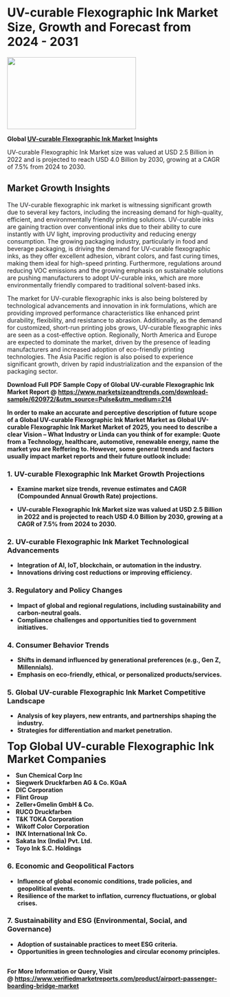 <H1>UV-curable Flexographic Ink Market Size, Growth and Forecast from 2024 - 2031</H1><img class="aligncenter size-medium wp-image-584254" src="https://thirdeyenews.in/wp-content/uploads/2024/09/Global-Market-Research-300x168.jpeg" alt="" width="300" height="168" /><p><strong>Global&nbsp;<a href="https://www.marketsizeandtrends.com/download-sample/620972/&amp;utm_source=Pulse&amp;utm_medium=214">UV-curable Flexographic Ink Market</a> Insights</strong></p><p>UV-curable Flexographic Ink Market size was valued at USD 2.5 Billion in 2022 and is projected to reach USD 4.0 Billion by 2030, growing at a CAGR of 7.5% from 2024 to 2030.</p><p><h2>Market Growth Insights</h2> <p>The UV-curable flexographic ink market is witnessing significant growth due to several key factors, including the increasing demand for high-quality, efficient, and environmentally friendly printing solutions. UV-curable inks are gaining traction over conventional inks due to their ability to cure instantly with UV light, improving productivity and reducing energy consumption. The growing packaging industry, particularly in food and beverage packaging, is driving the demand for UV-curable flexographic inks, as they offer excellent adhesion, vibrant colors, and fast curing times, making them ideal for high-speed printing. Furthermore, regulations around reducing VOC emissions and the growing emphasis on sustainable solutions are pushing manufacturers to adopt UV-curable inks, which are more environmentally friendly compared to traditional solvent-based inks.</p> <p><strong></strong></p> <p>The market for UV-curable flexographic inks is also being bolstered by technological advancements and innovation in ink formulations, which are providing improved performance characteristics like enhanced print durability, flexibility, and resistance to abrasion. Additionally, as the demand for customized, short-run printing jobs grows, UV-curable flexographic inks are seen as a cost-effective option. Regionally, North America and Europe are expected to dominate the market, driven by the presence of leading manufacturers and increased adoption of eco-friendly printing technologies. The Asia Pacific region is also poised to experience significant growth, driven by rapid industrialization and the expansion of the packaging sector.</p> <p><strong></p><p><span class=""><strong>Download Full PDF Sample Copy of Global UV-curable Flexographic Ink Market Report</strong> @ <a href="https://www.marketsizeandtrends.com/download-sample/620972/&amp;utm_source=Pulse&amp;utm_medium=214" target="_blank">https://www.marketsizeandtrends.com/download-sample/620972/&amp;utm_source=Pulse&amp;utm_medium=214</a></span></p><p>In order to make an accurate and perceptive description of future scope of a Global&nbsp;UV-curable Flexographic Ink Market Market as Global&nbsp;UV-curable Flexographic Ink Market Market of 2025, you need to describe a clear Vision &ndash; What Industry or Linda can you think of for example: Quote from a Technology, healthcare, automotive, renewable energy, name the market you are Reffering to. However, some general trends and factors usually impact market reports and their future outlook include:</p><h3>1.&nbsp;<strong>UV-curable Flexographic Ink Market Growth Projections</strong></h3><ul><li>Examine market size trends, revenue estimates and CAGR (Compounded Annual Growth Rate) projections.</li><li><p>UV-curable Flexographic Ink Market size was valued at USD 2.5 Billion in 2022 and is projected to reach USD 4.0 Billion by 2030, growing at a CAGR of 7.5% from 2024 to 2030.</p></li></ul><h3>2.&nbsp;<strong>UV-curable Flexographic Ink Market Technological Advancements</strong></h3><ul><li>Integration of AI, IoT, blockchain, or automation in the industry.</li><li>Innovations driving cost reductions or improving efficiency.</li></ul><h3>3.&nbsp;<strong>Regulatory and Policy Changes</strong></h3><ul><li>Impact of global and regional regulations, including sustainability and carbon-neutral goals.</li><li>Compliance challenges and opportunities tied to government initiatives.</li></ul><h3>4.&nbsp;<strong>Consumer Behavior Trends</strong></h3><ul><li>Shifts in demand influenced by generational preferences (e.g., Gen Z, Millennials).</li><li>Emphasis on eco-friendly, ethical, or personalized products/services.</li></ul><h3>5.&nbsp;<strong>Global UV-curable Flexographic Ink Market Competitive Landscape</strong></h3><ul><li>Analysis of key players, new entrants, and partnerships shaping the industry.</li><li>Strategies for differentiation and market penetration.</li></ul><p data-pm-slice="1 1 []"><span style="color: inherit; font-family: inherit; font-size: 25px;">Top Global UV-curable Flexographic Ink Market Companies</span></p><div class="" data-test-id=""><p><li>Sun Chemical Corp Inc</li><li> Siegwerk Druckfarben AG & Co. KGaA</li><li> DIC Corporation</li><li> Flint Group</li><li> Zeller+Gmelin GmbH & Co.</li><li> RUCO Druckfarben</li><li> T&K TOKA Corporation</li><li> Wikoff Color Corporation</li><li> INX International Ink Co.</li><li> Sakata Inx (India) Pvt. Ltd.</li><li> Toyo Ink S.C. Holdings</li></p></div><h3>6.&nbsp;<strong>Economic and Geopolitical Factors</strong></h3><ul><li>Influence of global economic conditions, trade policies, and geopolitical events.</li><li>Resilience of the market to inflation, currency fluctuations, or global crises.</li></ul><h3>7.&nbsp;<strong>Sustainability and ESG (Environmental, Social, and Governance)</strong></h3><ul><li>Adoption of sustainable practices to meet ESG criteria.</li><li>Opportunities in green technologies and circular economy principles.</li></ul><h2><strong style="font-size: 14px;">For More Information or Query, Visit @&nbsp;</strong><a style="background-color: #ffffff; font-size: 14px;" href="https://www.marketsizeandtrends.com/report/uv-curable-flexographic-ink-market/" target="_blank">https://www.verifiedmarketreports.com/product/airport-passenger-boarding-bridge-market</a></h2>

